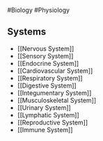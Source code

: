 #Biology #Physiology
## Systems
* [[Nervous System]]
* [[Sensory System]]
* [[Endocrine System]]
* [[Cardiovascular System]]
* [[Respiratory System]]
* [[Digestive System]]
* [[Integumentary System]]
* [[Musculoskeletal System]]
* [[Urinary System]]
* [[Lymphatic System]]
* [[Reproductive System]]
* [[Immune System]]